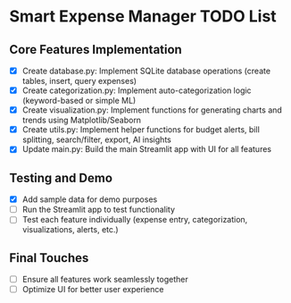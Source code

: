 # Smart Expense Manager TODO List

## Core Features Implementation
- [x] Create database.py: Implement SQLite database operations (create tables, insert, query expenses)
- [x] Create categorization.py: Implement auto-categorization logic (keyword-based or simple ML)
- [x] Create visualization.py: Implement functions for generating charts and trends using Matplotlib/Seaborn
- [x] Create utils.py: Implement helper functions for budget alerts, bill splitting, search/filter, export, AI insights
- [x] Update main.py: Build the main Streamlit app with UI for all features

## Testing and Demo
- [x] Add sample data for demo purposes
- [ ] Run the Streamlit app to test functionality
- [ ] Test each feature individually (expense entry, categorization, visualizations, alerts, etc.)

## Final Touches
- [ ] Ensure all features work seamlessly together
- [ ] Optimize UI for better user experience
